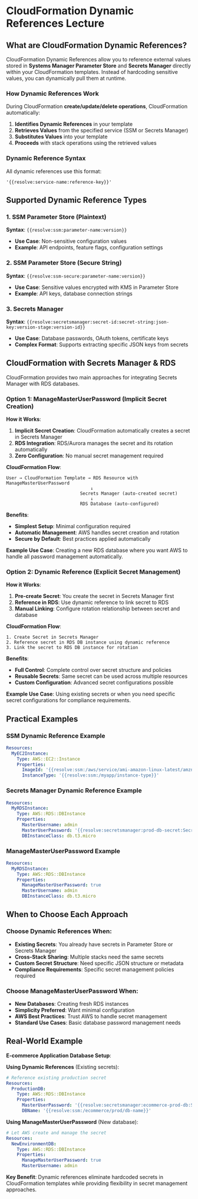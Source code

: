 # CloudFormation Dynamic References Lecture

## What are CloudFormation Dynamic References?

CloudFormation Dynamic References allow you to reference external values stored in **Systems Manager Parameter Store** and **Secrets Manager** directly within your CloudFormation templates. Instead of hardcoding sensitive values, you can dynamically pull them at runtime.

### How Dynamic References Work
During CloudFormation **create/update/delete operations**, CloudFormation automatically:
1. **Identifies Dynamic References** in your template
2. **Retrieves Values** from the specified service (SSM or Secrets Manager)
3. **Substitutes Values** into your template
4. **Proceeds** with stack operations using the retrieved values

### Dynamic Reference Syntax
All dynamic references use this format:
```
'{{resolve:service-name:reference-key}}'
```

## Supported Dynamic Reference Types

### 1. SSM Parameter Store (Plaintext)
**Syntax**: `{{resolve:ssm:parameter-name:version}}`
- **Use Case**: Non-sensitive configuration values
- **Example**: API endpoints, feature flags, configuration settings

### 2. SSM Parameter Store (Secure String)
**Syntax**: `{{resolve:ssm-secure:parameter-name:version}}`
- **Use Case**: Sensitive values encrypted with KMS in Parameter Store
- **Example**: API keys, database connection strings

### 3. Secrets Manager
**Syntax**: `{{resolve:secretsmanager:secret-id:secret-string:json-key:version-stage:version-id}}`
- **Use Case**: Database passwords, OAuth tokens, certificate keys
- **Complex Format**: Supports extracting specific JSON keys from secrets

## CloudFormation with Secrets Manager & RDS

CloudFormation provides two main approaches for integrating Secrets Manager with RDS databases.

### Option 1: ManageMasterUserPassword (Implicit Secret Creation)

**How it Works**:
1. **Implicit Secret Creation**: CloudFormation automatically creates a secret in Secrets Manager
2. **RDS Integration**: RDS/Aurora manages the secret and its rotation automatically
3. **Zero Configuration**: No manual secret management required

**CloudFormation Flow**:
```
User → CloudFormation Template → RDS Resource with ManageMasterUserPassword
                                ↓
                            Secrets Manager (auto-created secret)
                                ↓
                            RDS Database (auto-configured)
```

**Benefits**:
- **Simplest Setup**: Minimal configuration required
- **Automatic Management**: AWS handles secret creation and rotation
- **Secure by Default**: Best practices applied automatically

**Example Use Case**: Creating a new RDS database where you want AWS to handle all password management automatically.

### Option 2: Dynamic Reference (Explicit Secret Management)

**How it Works**:
1. **Pre-create Secret**: You create the secret in Secrets Manager first
2. **Reference in RDS**: Use dynamic reference to link secret to RDS
3. **Manual Linking**: Configure rotation relationship between secret and database

**CloudFormation Flow**:
```
1. Create Secret in Secrets Manager
2. Reference secret in RDS DB instance using dynamic reference
3. Link the secret to RDS DB instance for rotation
```

**Benefits**:
- **Full Control**: Complete control over secret structure and policies
- **Reusable Secrets**: Same secret can be used across multiple resources
- **Custom Configuration**: Advanced secret configurations possible

**Example Use Case**: Using existing secrets or when you need specific secret configurations for compliance requirements.

## Practical Examples

### SSM Dynamic Reference Example
```yaml
Resources:
  MyEC2Instance:
    Type: AWS::EC2::Instance
    Properties:
      ImageId: '{{resolve:ssm:/aws/service/ami-amazon-linux-latest/amzn2-ami-hvm-x86_64-gp2}}'
      InstanceType: '{{resolve:ssm:/myapp/instance-type}}'
```

### Secrets Manager Dynamic Reference Example
```yaml
Resources:
  MyRDSInstance:
    Type: AWS::RDS::DBInstance
    Properties:
      MasterUsername: admin
      MasterUserPassword: '{{resolve:secretsmanager:prod-db-secret:SecretString:password}}'
      DBInstanceClass: db.t3.micro
```

### ManageMasterUserPassword Example
```yaml
Resources:
  MyRDSInstance:
    Type: AWS::RDS::DBInstance
    Properties:
      ManageMasterUserPassword: true
      MasterUsername: admin
      DBInstanceClass: db.t3.micro
```

## When to Choose Each Approach

### Choose Dynamic References When:
- **Existing Secrets**: You already have secrets in Parameter Store or Secrets Manager
- **Cross-Stack Sharing**: Multiple stacks need the same secrets
- **Custom Secret Structure**: Need specific JSON structure or metadata
- **Compliance Requirements**: Specific secret management policies required

### Choose ManageMasterUserPassword When:
- **New Databases**: Creating fresh RDS instances
- **Simplicity Preferred**: Want minimal configuration
- **AWS Best Practices**: Trust AWS to handle secret management
- **Standard Use Cases**: Basic database password management needs

## Real-World Example

**E-commerce Application Database Setup**:

**Using Dynamic References** (Existing secrets):
```yaml
# Reference existing production secret
Resources:
  ProductionDB:
    Type: AWS::RDS::DBInstance
    Properties:
      MasterUserPassword: '{{resolve:secretsmanager:ecommerce-prod-db:SecretString:password}}'
      DBName: '{{resolve:ssm:/ecommerce/prod/db-name}}'
```

**Using ManageMasterUserPassword** (New database):
```yaml
# Let AWS create and manage the secret
Resources:
  NewEnvironmentDB:
    Type: AWS::RDS::DBInstance
    Properties:
      ManageMasterUserPassword: true
      MasterUsername: admin
```

**Key Benefit**: Dynamic references eliminate hardcoded secrets in CloudFormation templates while providing flexibility in secret management approaches.